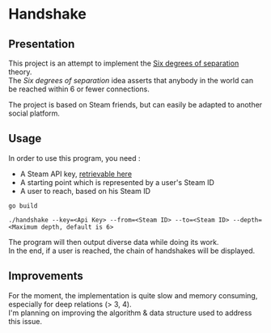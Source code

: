 # Handshake

## Presentation

This project is an attempt to implement the [Six degrees of separation](https://en.wikipedia.org/wiki/Six_degrees_of_separation) theory.  
The *Six degrees of separation* idea asserts that anybody in the world can be reached within 6 or fewer connections.  

The project is based on Steam friends, but can easily be adapted to another social platform.

## Usage

In order to use this program, you need :
- A Steam API key, [retrievable here](https://)
- A starting point which is represented by a user's Steam ID
- A user to reach, based on his Steam ID

```shell
go build
```

```shell
./handshake --key=<Api Key> --from=<Steam ID> --to=<Steam ID> --depth=<Maximum depth, default is 6>
```

The program will then output diverse data while doing its work.  
In the end, if a user is reached, the chain of handshakes will be displayed.    


## Improvements

For the moment, the implementation is quite slow and memory consuming, especially for deep relations (> 3, 4).  
I'm planning on improving the algorithm & data structure used to address this issue.  

